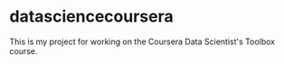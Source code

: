 datasciencecoursera
===================


This is my project for working on the Coursera Data Scientist's Toolbox course.
